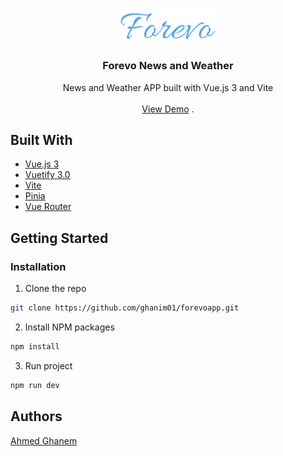 <br/>
<p align="center">
  <a href="https://github.com/ghanim01/forevoapp">
    <img src="./src/assets/forevoLogo.png" alt="Logo" width="160">
  </a>

  <h3 align="center">Forevo News and Weather</h3>

  <p align="center">
    News and Weather APP built with Vue.js 3 and Vite
    <br/>
    <br/>
    <a href="https://forevoapp.vercel.app/">View Demo</a>
    .
  </p>
</p>

## Built With

- [Vue.js 3](https://vuejs.org/)
- [Vuetify 3.0](https://next.vuetifyjs.com/en/)
- [Vite](https://vitejs.dev/)
- [Pinia](https://pinia.vuejs.org/)
- [Vue Router](https://router.vuejs.org/)

## Getting Started

### Installation

1. Clone the repo

```sh
git clone https://github.com/ghanim01/forevoapp.git
```

2. Install NPM packages

```sh
npm install
```

3. Run project

```sh
npm run dev
```

## Authors

[Ahmed Ghanem](https://github.com/ghanim01/)
